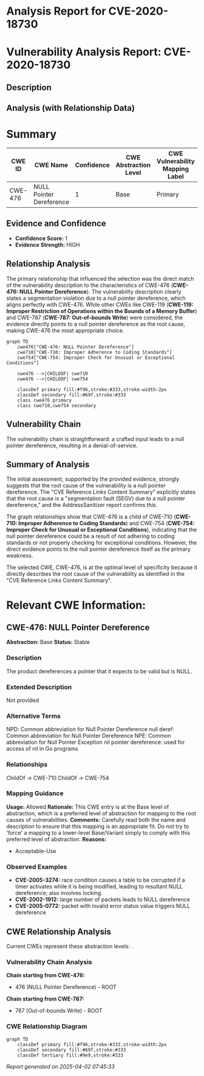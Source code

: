 # Analysis Report for CVE-2020-18730

# Vulnerability Analysis Report: CVE-2020-18730

## Description



## Analysis (with Relationship Data)

# Summary
| CWE ID  | CWE Name                       | Confidence | CWE Abstraction Level | CWE Vulnerability Mapping Label | CWE-Vulnerability Mapping Notes |
|---------|--------------------------------|------------|-----------------------|---------------------------------|---------------------------------|
| CWE-476 | NULL Pointer Dereference       | 1          | Base                  | Primary                           | Allowed                         |

## Evidence and Confidence

*   **Confidence Score:** 1
*   **Evidence Strength:** HIGH

## Relationship Analysis
The primary relationship that influenced the selection was the direct match of the vulnerability description to the characteristics of CWE-476 (**CWE-476: NULL Pointer Dereference**). The vulnerability description clearly states a segmentation violation due to a null pointer dereference, which aligns perfectly with CWE-476. While other CWEs like CWE-119 (**CWE-119: Improper Restriction of Operations within the Bounds of a Memory Buffer**) and CWE-787 (**CWE-787: Out-of-bounds Write**) were considered, the evidence directly points to a null pointer dereference as the root cause, making CWE-476 the most appropriate choice.

```mermaid
graph TD
    cwe476["CWE-476: NULL Pointer Dereference"]
    cwe710["CWE-710: Improper Adherence to Coding Standards"]
    cwe754["CWE-754: Improper Check for Unusual or Exceptional Conditions"]

    cwe476 -->|CHILDOF| cwe710
    cwe476 -->|CHILDOF| cwe754
    
    classDef primary fill:#f96,stroke:#333,stroke-width:2px
    classDef secondary fill:#69f,stroke:#333
    class cwe476 primary
    class cwe710,cwe754 secondary
```

## Vulnerability Chain
The vulnerability chain is straightforward: a crafted input leads to a null pointer dereference, resulting in a denial-of-service.

## Summary of Analysis
The initial assessment, supported by the provided evidence, strongly suggests that the root cause of the vulnerability is a null pointer dereference. The "CVE Reference Links Content Summary" explicitly states that the root cause is a "segmentation fault (SEGV) due to a null pointer dereference," and the AddressSanitizer report confirms this.

The graph relationships show that CWE-476 is a child of CWE-710 (**CWE-710: Improper Adherence to Coding Standards**) and CWE-754 (**CWE-754: Improper Check for Unusual or Exceptional Conditions**), indicating that the null pointer dereference could be a result of not adhering to coding standards or not properly checking for exceptional conditions. However, the direct evidence points to the null pointer dereference itself as the primary weakness.

The selected CWE, CWE-476, is at the optimal level of specificity because it directly describes the root cause of the vulnerability as identified in the "CVE Reference Links Content Summary".

# Relevant CWE Information:

## CWE-476: NULL Pointer Dereference
**Abstraction:** Base
**Status:** Stable

### Description
The product dereferences a pointer that it expects to be valid but is NULL.

### Extended Description
Not provided

### Alternative Terms
NPD: Common abbreviation for Null Pointer Dereference
null deref: Common abbreviation for Null Pointer Dereference
NPE: Common abbreviation for Null Pointer Exception
nil pointer dereference: used for access of nil in Go programs

### Relationships
ChildOf -> CWE-710
ChildOf -> CWE-754

### Mapping Guidance
**Usage:** Allowed
**Rationale:** This CWE entry is at the Base level of abstraction, which is a preferred level of abstraction for mapping to the root causes of vulnerabilities.
**Comments:** Carefully read both the name and description to ensure that this mapping is an appropriate fit. Do not try to 'force' a mapping to a lower-level Base/Variant simply to comply with this preferred level of abstraction.
**Reasons:**
- Acceptable-Use

### Observed Examples
- **CVE-2005-3274:** race condition causes a table to be corrupted if a timer activates while it is being modified, leading to resultant NULL dereference; also involves locking.
- **CVE-2002-1912:** large number of packets leads to NULL dereference
- **CVE-2005-0772:** packet with invalid error status value triggers NULL dereference


## CWE Relationship Analysis

Current CWEs represent these abstraction levels: .


### Vulnerability Chain Analysis

**Chain starting from CWE-476:**
- 476 (NULL Pointer Dereference) - ROOT


**Chain starting from CWE-787:**
- 787 (Out-of-bounds Write) - ROOT



### CWE Relationship Diagram

```mermaid
graph TD
    classDef primary fill:#f96,stroke:#333,stroke-width:2px
    classDef secondary fill:#69f,stroke:#333
    classDef tertiary fill:#9e9,stroke:#333
```



*Report generated on 2025-04-02 07:45:33*
